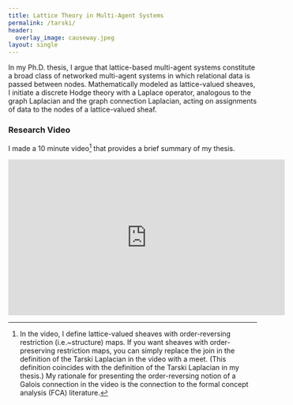 ```yaml
---
title: Lattice Theory in Multi-Agent Systems
permalink: /tarski/
header: 
  overlay_image: causeway.jpeg
layout: single
---
```


In my Ph.D. thesis, I argue that lattice-based multi-agent systems constitute a broad class of networked multi-agent systems in which relational data is passed between nodes. Mathematically modeled as lattice-valued sheaves, I initiate a discrete Hodge theory with a Laplace operator, analogous to the graph Laplacian and the graph connection Laplacian, acting on assignments of data to the nodes of a lattice-valued sheaf.

<!-- Link: ["Lattice Theory in Multi-Agent Systems"](/files/thesis.pdf) -->

### Research Video

I made a 10 minute video[^1] that provides a brief summary of my thesis.

<iframe width="560" height="315" src="https://www.youtube.com/embed/Qoli4G-_HOg" title="YouTube video player" frameborder="0" allow="accelerometer; autoplay; clipboard-write; encrypted-media; gyroscope; picture-in-picture" allowfullscreen></iframe>

[^1]: In the video, I define lattice-valued sheaves with order-reversing restriction (i.e.~structure) maps. If you want sheaves with order-preserving restriction maps, you can simply replace the join in the definition of the Tarski Laplacian in the video with a meet. (This definition coincides with the definition of the Tarski Laplacian in my thesis.) My rationale for presenting the order-reversing notion of a Galois connection in the video is the connection to the formal concept analysis (FCA) literature.